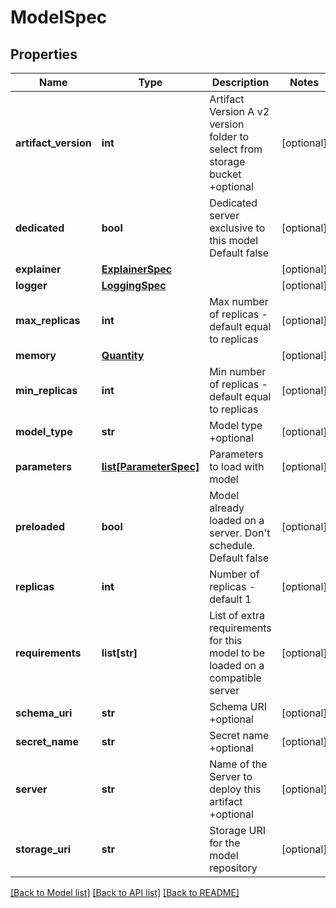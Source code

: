 # ModelSpec

## Properties
Name | Type | Description | Notes
------------ | ------------- | ------------- | -------------
**artifact_version** | **int** | Artifact Version A v2 version folder to select from storage bucket +optional | [optional] 
**dedicated** | **bool** | Dedicated server exclusive to this model Default false | [optional] 
**explainer** | [**ExplainerSpec**](ExplainerSpec.md) |  | [optional] 
**logger** | [**LoggingSpec**](LoggingSpec.md) |  | [optional] 
**max_replicas** | **int** | Max number of replicas - default equal to replicas | [optional] 
**memory** | [**Quantity**](Quantity.md) |  | [optional] 
**min_replicas** | **int** | Min number of replicas - default equal to replicas | [optional] 
**model_type** | **str** | Model type +optional | [optional] 
**parameters** | [**list[ParameterSpec]**](ParameterSpec.md) | Parameters to load with model | [optional] 
**preloaded** | **bool** | Model already loaded on a server. Don&#39;t schedule. Default false | [optional] 
**replicas** | **int** | Number of replicas - default 1 | [optional] 
**requirements** | **list[str]** | List of extra requirements for this model to be loaded on a compatible server | [optional] 
**schema_uri** | **str** | Schema URI +optional | [optional] 
**secret_name** | **str** | Secret name +optional | [optional] 
**server** | **str** | Name of the Server to deploy this artifact +optional | [optional] 
**storage_uri** | **str** | Storage URI for the model repository | [optional] 

[[Back to Model list]](../README.md#documentation-for-models) [[Back to API list]](../README.md#documentation-for-api-endpoints) [[Back to README]](../README.md)


